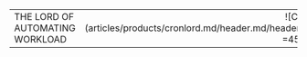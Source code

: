 |   |   | 
|:------|----------:|
| THE LORD OF AUTOMATING WORKLOAD | ![Cronlord](articles/products/cronlord.md/header.md/header.en.png =450x460) |
